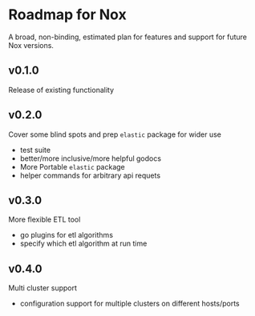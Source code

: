 # Roadmap for Nox

A broad, non-binding, estimated plan for features and support for future Nox versions.

## v0.1.0

Release of existing functionality

## v0.2.0

Cover some blind spots and prep `elastic` package for wider use

* test suite
* better/more inclusive/more helpful godocs
* More Portable `elastic` package
* helper commands for arbitrary api requets

## v0.3.0

More flexible ETL tool

* go plugins for etl algorithms
* specify which etl algorithm at run time

## v0.4.0

Multi cluster support

* configuration support for multiple clusters on different hosts/ports
